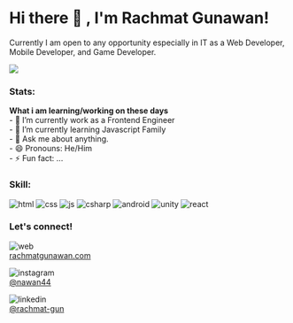# Hi there 👋 , I'm Rachmat Gunawan!
Currently I am open to any opportunity especially in IT as a Web Developer, Mobile Developer, and Game Developer. 

<img src=”http://rachmatgunawan.com/static/media/sea.b4bfc7c7.JPG”/>

### Stats:
 <summary><strong>What i am learning/working on these days</strong></summary>
    - 🔭 I’m currently work as a Frontend Engineer </br>
    - 🌱 I’m currently learning Javascript Family </br>
    - 💬 Ask me about anything.</br>
    - 😄 Pronouns: He/Him </br>
    - ⚡ Fun fact: ... </br> 

### Skill:
![html](https://i.ibb.co/L5pMJQd/html.png)
![css](https://i.ibb.co/W2BmLWh/css.png)
![js](https://i.ibb.co/NmRTDfL/js.png)
![csharp](https://i.ibb.co/tD3wVhn/csharp.png)
![android](https://i.ibb.co/ymTfhfw/Android.png)
![unity](https://i.ibb.co/yFSWgZN/unity.png)
![react](https://i.ibb.co/NNKQQ6N/react.png)


### Let's connect!

 ![web](https://i.ibb.co/D95jt5Z/web.png) <br/> 
 <a href="http://www.rachmatgunawan.com" target="blank">
 rachmatgunawan.com
 </a>

 ![instagram](https://i.ibb.co/5nwd9Kh/instagram.png)<br/> 
 <a href="https://www.instagram.com/nawan44" target="blank">
@nawan44
</a> 

![linkedin](https://i.ibb.co/ZWJcxJ5/linkedin.png) <br/> 
 <a href="https://www.linkedin.com/in/rachmat-gun/" target="blank">
@rachmat-gun
</a> <br/>

